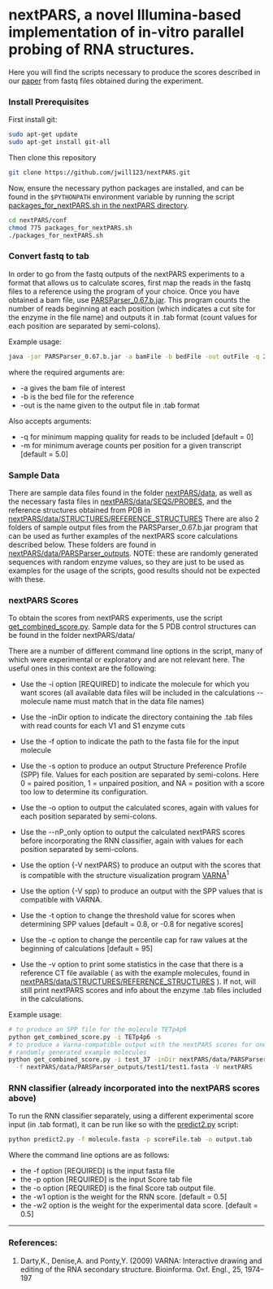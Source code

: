 # nextPARS, a novel Illumina-based implementation of in-vitro parallel probing of RNA structures.

Here you will find the scripts necessary to produce the scores described in our [paper](https://www.ncbi.nlm.nih.gov/pmc/articles/PMC5855959/) from fastq files obtained during the experiment.

### Install Prerequisites
First install git:
```bash
sudo apt-get update
sudo apt-get install git-all
```

Then clone this repository

```bash
git clone https://github.com/jwill123/nextPARS.git
```

Now, ensure the necessary python packages are installed, and can be found in the `$PYTHONPATH` environment variable by running the script [packages_for_nextPARS.sh in the nextPARS directory](https://github.com/jwill123/nextPARS/blob/main/conf/packages_for_nextPARS.sh).

```bash
cd nextPARS/conf
chmod 775 packages_for_nextPARS.sh
./packages_for_nextPARS.sh
```


### Convert fastq to tab
In order to go from the fastq outputs of the nextPARS experiments to a format that allows us to calculate scores, first map the reads in the fastq files to a reference using the program of your choice.
Once you have obtained a bam file, use [PARSParser_0.67.b.jar](https://github.com/jwill123/nextPARS/tree/master/bin/PARSParser_0.67.b.jar).
This program counts the number of reads beginning at each position (which indicates a cut site for the enzyme in the file name) and outputs it in .tab format (count values for each position are separated by semi-colons).

Example usage:
```bash
java -jar PARSParser_0.67.b.jar -a bamFile -b bedFile -out outFile -q 20 -m 5
```

where the required arguments are:
  * -a gives the bam file of interest
  * -b is the bed file for the reference
  * -out is the name given to the output file in .tab format

Also accepts arguments: 
  * -q for minimum mapping quality for reads to be included [default = 0]
  * -m for minimum average counts per position for a given transcript [default = 5.0]



### Sample Data
There are sample data files found in the folder [nextPARS/data](https://github.com/jwill123/nextPARS/tree/master/data), as well as the necessary fasta files in [nextPARS/data/SEQS/PROBES](https://github.com/jwill123/nextPARS/tree/master/data/SEQS/PROBES), and the reference structures obtained from PDB in [nextPARS/data/STRUCTURES/REFERENCE_STRUCTURES](https://github.com/jwill123/nextPARS/tree/master/data/STRUCTURES/REFERENCE_STRUCTURES)
There are also 2 folders of sample output files from the PARSParser_0.67.b.jar program that can be used as further examples of the nextPARS score calculations described below. These folders are found in [nextPARS/data/PARSParser_outputs](https://github.com/jwill123/nextPARS/tree/master/data/PARSparser_outputs).
NOTE: these are randomly generated sequences with random enzyme values, so they are just to be used as examples for the usage of the scripts, good results should not be expected with these.


### nextPARS Scores
To obtain the scores from nextPARS experiments, use the script [get_combined_score.py](https://github.com/jwill123/nextPARS/tree/master/bin/get_combined_score.py). Sample data for the 5 PDB control structures can be found in the folder nextPARS/data/

There are a number of different command line options in the script, many of which were experimental or exploratory and are not relevant here. The useful ones in this context are the following:
  * Use the -i option [REQUIRED] to indicate the molecule for which you want scores (all available data files will be included in the calculations -- molecule name must match that in the data file names)
  * Use the -inDir option to indicate the directory containing the .tab files with read counts for each V1 and S1 enzyme cuts
  * Use the -f option to indicate the path to the fasta file for the input molecule

  * Use the -s option to produce an output Structure Preference Profile (SPP) file. Values for each position are separated by semi-colons. Here 0 = paired position, 1 = unpaired position, and NA = position with a score too low to determine its configuration.
  * Use the -o option to output the calculated scores, again with values for each position separated by semi-colons.
  * Use the --nP_only option to output the calculated nextPARS scores before incorporating the RNN classifier, again with values for each position separated by semi-colons.
  * Use the option {-V nextPARS} to produce an output with the scores that is compatible with the structure visualization program [VARNA](http://varna.lri.fr/)<sup>1</sup>
  * Use the option {-V spp} to produce an output with the SPP values that is compatible with VARNA.
  * Use the -t option to change the threshold value for scores when determining SPP values [default = 0.8, or -0.8 for negative scores]
  * Use the -c option to change the percentile cap for raw values at the beginning of calculations [default = 95]
  * Use the -v option to print some statistics in the case that there is a reference CT file available ( as with the example molecules, found in [nextPARS/data/STRUCTURES/REFERENCE_STRUCTURES](https://github.com/Gabaldonlab/nextPARS/tree/master/data/STRUCTURES/REFERENCE_STRUCTURES) ). If not, will still print nextPARS scores and info about the enzyme .tab files included in the calculations.

Example usage:
```bash
# to produce an SPP file for the molecule TETp4p6
python get_combined_score.py -i TETp4p6 -s
# to produce a Varna-compatible output with the nextPARS scores for one of the 
# randomly generated example molecules
python get_combined_score.py -i test_37 -inDir nextPARS/data/PARSParser_outputs/test1 \
  -f nextPARS/data/PARSParser_outputs/test1/test1.fasta -V nextPARS
```



### RNN classifier (already incorporated into the nextPARS scores above)
To run the RNN classifier separately, using a different experimental score input (in .tab format), it can be run like so with the [predict2.py](https://github.com/jwill123/nextPARS/blob/main/bin/predict2.py) script:

```bash
python predict2.py -f molecule.fasta -p scoreFile.tab -o output.tab
```

Where the command line options are as follows:
  * the -f option [REQUIRED] is the input fasta file
  * the -p option [REQUIRED] is the input Score tab file
  * the -o option [REQUIRED] is the final Score tab output file.
  * the -w1 option is the weight for the RNN score. [default = 0.5]
  * the -w2 option is the weight for the experimental data score. [default = 0.5]







---

### References:
1. Darty,K., Denise,A. and Ponty,Y. (2009) VARNA: Interactive drawing and editing of the RNA secondary structure. Bioinforma. Oxf. Engl., 25, 1974–197

